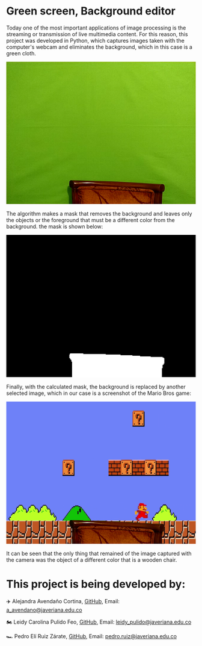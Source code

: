 # **Green screen, Background editor**

Today one of the most important applications of image processing is the streaming or transmission of live multimedia content. For this reason, this project was developed in Python, which captures images taken with the computer's webcam and eliminates the background, which in this case is a green cloth.

<p align="center">
<img src ="./media/original.png" alt="drawing" width="1000"/>
</p>

The algorithm makes a mask that removes the background and leaves only the objects or the foreground that must be a different color from the background. the mask is shown below:

<p align="center">
<img src ="./media/mask.png" alt="drawing" width="1000"/>
</p>

Finally, with the calculated mask, the background is replaced by another selected image, which in our case is a screenshot of the Mario Bros game:

<p align="center">
<img src ="./media/result.png" alt="drawing" width="1000"/>
</p>

It can be seen that the only thing that remained of the image captured with the camera was the object of a different color that is a wooden chair.

# **This project is being developed by:**

✈️ Alejandra Avendaño Cortina, [GitHub](https://github.com/alejandraavendano), Email: a_avendano@javeriana.edu.co

🏍️ Leidy Carolina Pulido Feo, [GitHub](https://github.com/Carolina-Pulido), Email: leidy_pulido@javeriana.edu.co

🏎️ Pedro Elí Ruiz Zárate, [GitHub](https://github.com/PedroRuizCode), Email: pedro.ruiz@javeriana.edu.co

